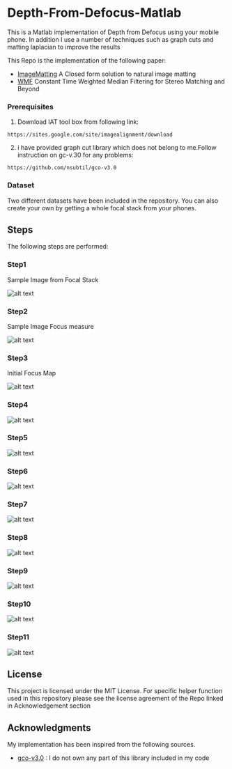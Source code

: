 # Depth-From-Defocus-Matlab
This is a Matlab implementation of Depth from Defocus using your mobile phone. In addition I use a number of techniques such as graph cuts and matting laplacian to improve the results

This Repo is the implementation of the following paper:

* [ImageMatting](https://ieeexplore.ieee.org/document/4359322/) A Closed form solution to natural image matting
* [WMF](https://ieeexplore.ieee.org/document/6751115) Constant Time Weighted Median Filtering for Stereo Matching and Beyond


### Prerequisites
1. Download IAT tool box from following link:
```
https://sites.google.com/site/imagealignment/download
```
2. i have provided graph cut library which does not belong to me.Follow instruction on gc-v.30 for any problems:
```
https://github.com/nsubtil/gco-v3.0

```
### Dataset 
Two different datasets have been included in the repository. You can also create your own by getting a whole focal stack from your phones.

## Steps
 The following steps are performed:
 
### Step1 
Sample Image from Focal Stack

![alt text](https://github.com/iSarmad/Depth-From-Defocus-Matlab/blob/master/results/1.PNG)

### Step2
Sample Image Focus measure

![alt text](https://github.com/iSarmad/Depth-From-Defocus-Matlab/blob/master/results/2.PNG)
### Step3
Initial Focus Map 

![alt text](https://github.com/iSarmad/Depth-From-Defocus-Matlab/blob/master/results/3.PNG)
### Step4

![alt text](https://github.com/iSarmad/Depth-From-Defocus-Matlab/blob/master/results/4.PNG)
### Step5
![alt text](https://github.com/iSarmad/Depth-From-Defocus-Matlab/blob/master/results/5.PNG)

### Step6
![alt text](https://github.com/iSarmad/Depth-From-Defocus-Matlab/blob/master/results/6.PNG)

### Step7
![alt text](https://github.com/iSarmad/Depth-From-Defocus-Matlab/blob/master/results/7.PNG)
### Step8
![alt text](https://github.com/iSarmad/Depth-From-Defocus-Matlab/blob/master/results/8.PNG)
### Step9
![alt text](https://github.com/iSarmad/Depth-From-Defocus-Matlab/blob/master/results/9.PNG)
### Step10
![alt text](https://github.com/iSarmad/Depth-From-Defocus-Matlab/blob/master/results/10.PNG)

### Step11
![alt text](https://github.com/iSarmad/Depth-From-Defocus-Matlab/blob/master/results/11.PNG)
## License

This project is licensed under the MIT License. 
For specific helper function used in this repository please see the license agreement of the Repo linked in Acknowledgement section

## Acknowledgments
My implementation has been inspired from the following sources.

* [gco-v3.0](https://github.com/nsubtil/gco-v3.0) : I do not own any part of this library included in my code
